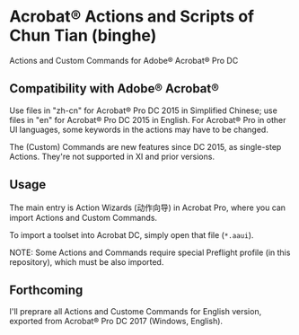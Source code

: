 # Acrobat® Actions and Scripts of Chun Tian (binghe)

Actions and Custom Commands for Adobe® Acrobat® Pro DC

## Compatibility with Adobe® Acrobat®

Use files in "zh-cn" for Acrobat® Pro DC 2015 in Simplified Chinese; use files in "en" for Acrobat® Pro DC 2015 in English. For Acrobat® Pro in other UI languages, some keywords in the actions may have to be changed.

The (Custom) Commands are new features since DC 2015, as single-step Actions. They're not supported in XI and prior versions.

## Usage

The main entry is Action Wizards (动作向导) in Acrobat Pro, where you can import Actions and Custom Commands.

To import a toolset into Acrobat DC, simply open that file (`*.aaui`).

NOTE: Some Actions and Commands require special Preflight profile (in this repository), which must be also imported.

## Forthcoming

I'll preprare all Actions and Custome Commands for English version, exported from Acrobat® Pro DC 2017 (Windows, English).
